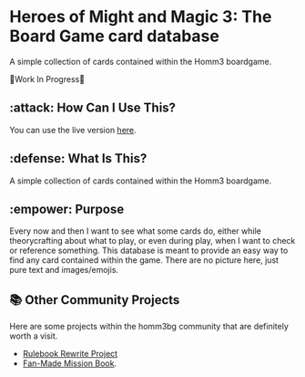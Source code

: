 # Heroes of Might and Magic 3: The Board Game card database

A simple collection of cards contained within the Homm3 boardgame.

🚧Work In Progress🚧

## :attack: How Can I Use This?
You can use the live version [here](https://mirzipan.github.io/Homm3_BG_Database/).

## :defense: What Is This?
A simple collection of cards contained within the Homm3 boardgame.

## :empower: Purpose
Every now and then I want to see what some cards do, either while theorycrafting about what to play, or even during play, when I want to check or reference something. This database is meant to provide an easy way to find any card contained within the game. There are no picture here, just pure text and images/emojis.

## 📚 Other Community Projects
Here are some projects within the homm3bg community that are definitely worth a visit.

- [Rulebook Rewrite Project](https://github.com/Heegu-sama/Homm3BG)
- [Fan-Made Mission Book](https://github.com/qwrtln/Homm3BG-mission-book).

